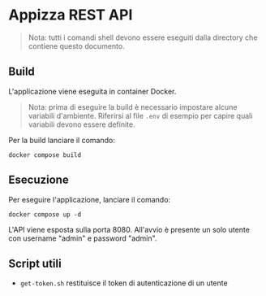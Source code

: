 # Appizza REST API

> Nota: tutti i comandi shell devono essere eseguiti dalla directory che contiene questo documento.

## Build

L'applicazione viene eseguita in container Docker.

> Nota: prima di eseguire la build è necessario impostare alcune variabili d'ambiente. Riferirsi al file `.env` di esempio per capire quali variabili devono essere definite.

Per la build lanciare il comando:

`docker compose build`

## Esecuzione

Per eseguire l'applicazione, lanciare il comando:

`docker compose up -d`

L'API viene esposta sulla porta 8080. All'avvio è presente un solo utente con username "admin" e password "admin".

## Script utili

- `get-token.sh` restituisce il token di autenticazione di un utente